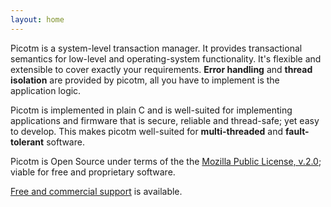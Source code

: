 ```yaml
---
layout: home
---
```


Picotm is a system-level transaction manager. It provides transactional
semantics for low-level and operating-system functionality. It's flexible
and extensible to cover exactly your requirements. **Error handling** and
**thread isolation** are provided by picotm, all you have to implement is
the application logic.

Picotm is implemented in plain C and is well-suited for implementing
applications and firmware that is secure, reliable and thread-safe; yet
easy to develop. This makes picotm well-suited for **multi-threaded**
and **fault-tolerant** software.

Picotm is Open Source under terms of the the
[Mozilla Public License, v.2.0][mpl_2_0]; viable for
free and proprietary software.

[Free and commercial support][support] is available.

[mpl_2_0]:  https://mozilla.org/MPL/2.0/
[support]:  /support/
